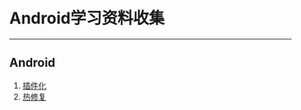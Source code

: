 # Android学习资料收集
---

## Android

1. [插件化](https://github.com/tingshuonitiao/AndroidStudyData/blob/master/%E6%8F%92%E4%BB%B6%E5%8C%96.md)
2. [热修复](https://github.com/tingshuonitiao/AndroidStudyData/blob/master/%e7%83%ad%e4%bf%ae%e5%a4%8d.md)
